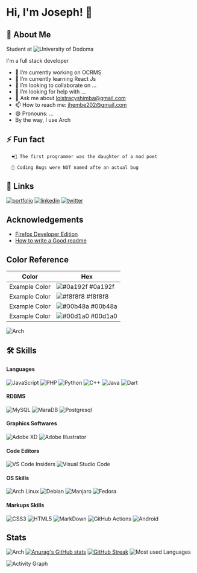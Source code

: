 
# Hi, I'm Joseph! 👋

## 🚀 About Me

Student at ![University of Dodoma](https://udom.ac.tz/)

I'm a full stack developer

- 🔭 I’m currently working on OCRMS
- 🌱 I’m currently learning React Js
- 👯 I’m looking to collaborate on ...
- 🤔 I’m looking for help with ...
- 💬 Ask me about loistracyshimba@gmail.com
- 📫 How to reach me: jhembe202@gmail.com
- 😄 Pronouns: ...
- By the way, I use Arch

## ⚡ Fun fact

```bash
  ❤️‍🔥 The first programmer was the daughter of a mad poet
```

```bash
  🤣 Coding Bugs were NOT named afte an actual bug
```

## 🔗 Links

[![portfolio](https://img.shields.io/badge/my_portfolio-000?style=for-the-badge&logo=ko-fi&logoColor=white)](https://katherinempeterson.com/)
[![linkedin](https://img.shields.io/badge/LinkedIn-0077B5?style=for-the-badge&logo=linkedin&logoColor=white)](https://www.linkedin.com/)
[![twitter](https://img.shields.io/badge/twitter-1DA1F2?style=for-the-badge&logo=twitter&logoColor=white)](https://twitter.com/)

## Acknowledgements

- [Firefox Developer Edition](https://www.mozilla.org/en-US/firefox/developer/)
- [How to write a Good readme](https://bulldogjob.com/news/449-how-to-write-a-good-readme-for-your-github-project)

## Color Reference

| Color             | Hex                                                                |
| ----------------- | ------------------------------------------------------------------ |
| Example Color | ![#0a192f](https://via.placeholder.com/10/0a192f?text=+) #0a192f |
| Example Color | ![#f8f8f8](https://via.placeholder.com/10/f8f8f8?text=+) #f8f8f8 |
| Example Color | ![#00b48a](https://via.placeholder.com/10/00b48a?text=+) #00b48a |
| Example Color | ![#00d1a0](https://via.placeholder.com/10/00b48a?text=+) #00d1a0 |

![Arch](https://img.shields.io/badge/Arch%20Linux-1793D1?logo=arch-linux&logoColor=fff&style=for-the-badge)

## 🛠 Skills

#### Languages

![JavaScript](https://img.shields.io/badge/JavaScript-323330?style=for-the-badge&logo=javascript&logoColor=F7DF1E)
![PHP](https://img.shields.io/badge/php-%23777BB4.svg?style=for-the-badge&logo=php&logoColor=white)
![Python](https://img.shields.io/badge/Python-14354C?style=for-the-badge&logo=python&logoColor=white)
![C++](https://img.shields.io/badge/C%2B%2B-00599C?style=for-the-badge&logo=c%2B%2B&logoColor=white)
![Java](https://img.shields.io/badge/Java-ED8B00?style=for-the-badge&logo=java&logoColor=white)
![Dart](https://img.shields.io/badge/Dart-0175C2?style=for-the-badge&logo=dart&logoColor=white)

#### RDBMS

![MySQL](https://img.shields.io/badge/MySQL-00000F?style=for-the-badge&logo=mysql&logoColor=white)
![MaraDB](https://img.shields.io/badge/MariaDB-003545?style=for-the-badge&logo=mariadb&logoColor=white)
![Postgresql](https://img.shields.io/badge/PostgreSQL-316192?style=for-the-badge&logo=postgresql&logoColor=white)

#### Graphics Softwares

![Adobe XD](https://img.shields.io/badge/Adobe%20XD-470137?style=for-the-badge&logo=Adobe%20XD&logoColor=#FF61F6)
![Adobe Illustrator](https://img.shields.io/badge/adobe%20illustrator-%23FF9A00.svg?style=for-the-badge&logo=adobe%20illustrator&logoColor=white)

#### Code Editors

![VS Code Insiders](https://img.shields.io/badge/VS%20Code%20Insiders-35b393.svg?style=for-the-badge&logo=visual-studio-code&logoColor=white)
![Visual Studio Code](https://img.shields.io/badge/Visual%20Studio%20Code-0078d7.svg?style=for-the-badge&logo=visual-studio-code&logoColor=white)

#### OS Skills

![Arch Linux](https://img.shields.io/badge/Arch_Linux-1793D1?style=for-the-badge&logo=arch-linux&logoColor=white)
![Debian](  https://img.shields.io/badge/Debian-A81D33?style=for-the-badge&logo=debian&logoColor=white)
![Manjaro](https://img.shields.io/badge/manjaro-35BF5C?style=for-the-badge&logo=manjaro&logoColor=white)
![Fedora](https://img.shields.io/badge/Fedora-294172?style=for-the-badge&logo=fedora&logoColor=white)

#### Markups Skills

![CSS3](https://img.shields.io/badge/css3-%231572B6.svg?style=for-the-badge&logo=css3&logoColor=white)
![HTML5](https://img.shields.io/badge/html5-%23E34F26.svg?style=for-the-badge&logo=html5&logoColor=white)
![MarkDown](https://img.shields.io/badge/Markdown-000000?style=for-the-badge&logo=markdown&logoColor=white)
![GitHub Actions](https://img.shields.io/badge/github%20actions-%232671E5.svg?style=for-the-badge&logo=githubactions&logoColor=white)
![Android](https://img.shields.io/badge/Android-3DDC84?style=for-the-badge&logo=android&logoColor=white)

## Stats

![Arch](https://img.shields.io/badge/Arch%20Linux-1793D1?logo=arch-linux&logoColor=fff&style=for-the-badge)
[![Anurag's GitHub stats](https://github-readme-stats.vercel.app/api?username=jhembe)](https://github.com/anuraghazra/github-readme-stats)
[![GitHub Streak](https://github-readme-streak-stats.herokuapp.com?user=jhembe)](https://git.io/streak-stats)
![Most used Languages](https://github-readme-stats.vercel.app/api/top-langs/?username=jhembe)
<!-- [![GitHub Streak](https://github-readme-streak-stats.herokuapp.com?user=jhembe&theme=highcontrast)](https://git.io/streak-stats) -->
![Activity Graph](https://activity-graph.herokuapp.com/graph?username=jhembe&theme=full)
